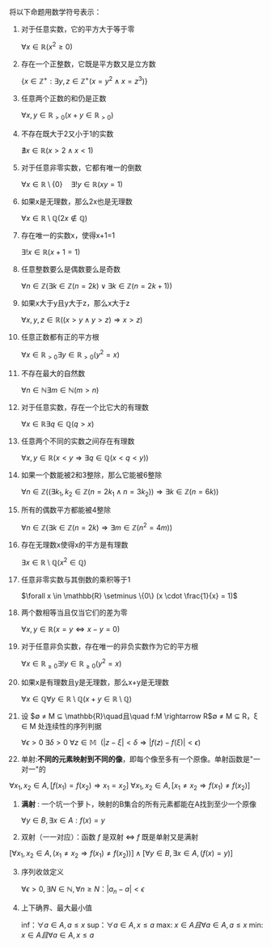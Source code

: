 

将以下命题用数学符号表示：

1. 对于任意实数，它的平方大于等于零

	$\forall x \in \mathbb{R} (x^2 \geq 0)$

2. 存在一个正整数，它既是平方数又是立方数

	$\{x \in \mathbb{Z}^+ : \exists y,z \in \mathbb{Z}^+ (x = y^2 \wedge x = z^3)\}$

3. 任意两个正数的和仍是正数

	$\forall x,y \in \mathbb{R}_{>0} (x + y \in \mathbb{R}_{>0})$

4. 不存在既大于2又小于1的实数

	$\nexists x \in \mathbb{R} (x > 2 \wedge x < 1)$

5. 对于任意非零实数，它都有唯一的倒数

	$\forall x \in \mathbb{R} \setminus \{0\} \quad \exists! y \in \mathbb{R} (xy = 1)$

6. 如果x是无理数，那么2x也是无理数

	$\forall x \in \mathbb{R} \setminus \mathbb{Q} (2x \notin \mathbb{Q})$

7. 存在唯一的实数x，使得x+1=1

	$\exists! x \in \mathbb{R} (x + 1 = 1)$

8. 任意整数要么是偶数要么是奇数

	$\forall n \in \mathbb{Z} (\exists k \in \mathbb{Z} (n = 2k) \vee \exists k \in \mathbb{Z} (n = 2k + 1))$

9. 如果x大于y且y大于z，那么x大于z

	$\forall x,y,z \in \mathbb{R} ((x > y \wedge y > z) \Rightarrow x > z)$

10. 任意正数都有正的平方根

	$\forall x \in \mathbb{R}_{>0} \exists y \in \mathbb{R}_{>0} (y^2 = x)$

11. 不存在最大的自然数

	$\forall n \in \mathbb{N} \exists m \in \mathbb{N} (m > n)$

12. 对于任意实数，存在一个比它大的有理数

	$\forall x \in \mathbb{R} \exists q \in \mathbb{Q} (q > x)$

13. 任意两个不同的实数之间存在有理数

	$\forall x,y \in \mathbb{R} (x < y \Rightarrow \exists q \in \mathbb{Q} (x < q < y))$

14. 如果一个数能被2和3整除，那么它能被6整除

	$\forall n \in \mathbb{Z} ((\exists k_1,k_2 \in \mathbb{Z} (n = 2k_1 \wedge n = 3k_2)) \Rightarrow \exists k \in \mathbb{Z} (n = 6k))$

15. 所有的偶数平方都能被4整除

	$\forall n \in \mathbb{Z} (\exists k \in \mathbb{Z} (n = 2k) \Rightarrow \exists m \in \mathbb{Z} (n^2 = 4m))$

16. 存在无理数x使得x的平方是有理数

	$\exists x \in \mathbb{R} \setminus \mathbb{Q} (x^2 \in \mathbb{Q})$

17. 任意非零实数与其倒数的乘积等于1

	$\forall x \in \mathbb{R} \setminus \{0\} (x \cdot \frac{1}{x} = 1)$

18. 两个数相等当且仅当它们的差为零

	$\forall x,y \in \mathbb{R} (x = y \Leftrightarrow x - y = 0)$

19. 对于任意非负实数，存在唯一的非负实数作为它的平方根

	$\forall x \in \mathbb{R}_{\geq 0} \exists! y \in \mathbb{R}_{\geq 0} (y^2 = x)$

20. 如果x是有理数且y是无理数，那么x+y是无理数

	$\forall x \in \mathbb{Q} \forall y \in \mathbb{R} \setminus \mathbb{Q} (x + y \in \mathbb{R} \setminus \mathbb{Q})$

21. 设 $∅ ≠ M ⊆ \mathbb{R}\quad且\quad f:M \rightarrow R$∅ ≠ M ⊆ R，ξ ∈ M 处连续性的序列判据

	$\forall \epsilon >0 \:\exists \delta>0 \: \forall z \in \mathbb{M}\:\:(|z - \xi| < \delta \Rightarrow |f(z) - f(\xi)| < \epsilon)$

22. 单射:**不同的元素映射到不同的像**，即每个像至多有一个原像。单射函数是"一对一"的


$\forall x_1, x_2 \in A, [f(x_1) = f(x_2) \Rightarrow x_1 = x_2]$
$\forall x_1, x_2 \in A, [x_1 \neq x_2 \Rightarrow f(x_1) \neq f(x_2)]$



1. **满射** : 一个坑一个萝卜，映射的B集合的所有元素都能在A找到至少一个原像

	$\forall y \in B,\exists x \in A:f(x) = y$

2. 双射（一一对应）：函数 $f$ 是双射 $\Leftrightarrow$ $f$ 既是单射又是满射

$[\forall x_1, x_2 \in A, (x_1 \neq x_2 \Rightarrow f(x_1) \neq f(x_2))] \land [\forall y \in B, \exists x \in A, (f(x) = y)]$

3. 序列收敛定义

	$\forall \epsilon > 0, \exists N \in \mathbb{N}, \forall n ≥ N：|a_n - a| < \epsilon$

26. 上下确界、最大最小值

	inf：$\forall a \in A, a ≤ x$
	sup：$\forall a \in A, x ≤ a$
	max:  $x \in A且\forall a \in A, a ≤ x$
	min:  $x \in A且\forall a \in A, x ≤ a$
	
	



